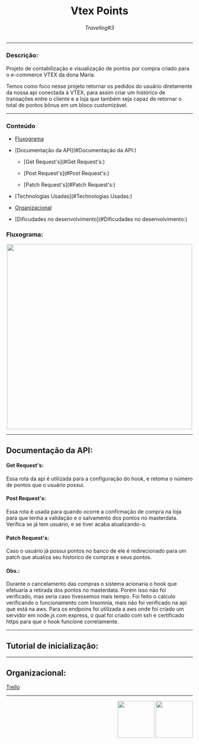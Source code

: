 <h1 align="center"> Vtex Points </h1>
<h6 align="center"> Travellog#3 </h6>

<hr>

### Descrição: 

<p> Projeto de contabilização e visualização de pontos por compra criado para o e-commerce VTEX da dona Maria.</p>
<p> Temos como foco nesse projeto retornar os pedidos do usuário diretamente da nossa api conectada á VTEX, para assim criar um histórico de transações entre o cliente e a loja que também seja capaz de retornar o total de pontos bônus em um bloco customizável.</p>

<hr>

### Conteúdo

* [Fluxograma](#Fluxograma:)

* [Documentação da API](#Documentação da API:)

    * [Get Request's](#Get Request's:)
    
    * [Post Request's](#Post Request's:)
    
    * [Patch Request's](#Patch Request's:)
    
* [Technologias Usadas](#Technologias Usadas:)
    
* [Organizacional](#Organizacional:)

* [Dificudades no desenvolvimento](#Dificudades no desenvolvimento:)

### Fluxograma:

<div align="center">
<img src="https://user-images.githubusercontent.com/85533288/180102552-b15ea13f-289e-43ad-a4c6-57166ee05e1e.png" width="500px"/>
</div>
  
<hr>
  
### <h2>Documentação da API: </h2>

  #### Get Request's: 
  Essa rota da api é utilizada para a configuração do hook, e retoma o número de pontos que o usuário possui.
   <p></p>
   <p></p>
   <p></p>
   
  #### Post Request's: 
  Essa rota é usada para quando ocorre a confirmação de compra na loja
  para que tenha a validação e o salvamento dos pontos no masterdata. Verifica se já tem usuário, e se tiver acaba atualizando-o.
   <p></p>
   <p></p>
   <p></p>
   
  #### Patch Request's:
  Caso o usuário já possui pontos no banco de ele é redirecionado para um patch que atualiza seu historíco de compras e seus pontos.
   <p></p>
   <p></p>
   <p></p>

  #### Obs.:
  Durante o cancelamento das compras o sistema acionaria o hook que efetuaria a retirada dos pontos no masterdata. Porém isso não foi verificado, mas seria caso         tivessemos mais tempo. Foi feito o calculo verificando o funcionamento com Insomnia, mais não foi verificado na api que está na aws. Para os endpoins foi utilizada     a aws onde foi criado um servidor em node.js com express, o qual foi criado com ssh e certificado https para que o hook funcione corretamente.
  <p></p>
  <p></p>
  <p></p>
<hr>

### <h2>Tutorial de inicialização: </h2>

<p></p>

<hr>

### <h2>Organizacional: </h2>

<a href="https://trello.com/b/VZvKLDVt/api-pontos-organizacional" >Trello</a>

<hr>

<div>
<img src="https://media.giphy.com/avatars/VTEXCommerce/vyFCi9OWdzLC.GIF" width=100px align="right"/>
<img src="https://pbs.twimg.com/media/DyLSj2WXcAARVtw.png" width=100px align="right"/>
</div>

